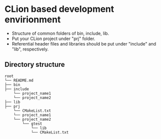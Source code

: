 # CLion based development envirionment
 - Structure of common folders of bin, include, lib.
 - Put your CLion project under "prj" folder.
 - Referential header files and libraries should be put under "include" and "lib", respectively.

## Directory structure
```
root
└── README.md
├── bin
├── include
    └── project_name1
    └── project_name2   
├── lib
├── prj
    └── CMakeList.txt
    └── project_name1
    └── project_name2
        └── gtest
            └── lib
            └── CMakeList.txt
```
